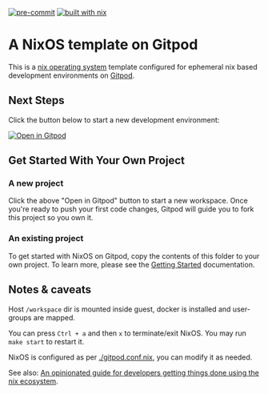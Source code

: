 [![pre-commit](https://img.shields.io/badge/pre--commit-enabled-brightgreen?logo=pre-commit)](https://github.com/RyzeNGrind/kairos-nixos)
[![built with nix](https://builtwithnix.org/badge.svg)](https://builtwithnix.org)
# A NixOS template on Gitpod

This is a [nix operating system](https://nixos.org/) template configured for ephemeral nix based development environments on [Gitpod](https://www.gitpod.io/).

## Next Steps

Click the button below to start a new development environment:

[![Open in Gitpod](https://gitpod.io/button/open-in-gitpod.svg)](https://gitpod.io/#https://github.com/RyzeNGrind/kairos-nixos)

## Get Started With Your Own Project

### A new project

Click the above "Open in Gitpod" button to start a new workspace. Once you're ready to push your first code changes, Gitpod will guide you to fork this project so you own it.

### An existing project

To get started with NixOS on Gitpod, copy the contents of this folder to your own project. To learn more, please see the [Getting Started](https://www.gitpod.io/docs/getting-started) documentation.

## Notes & caveats

Host `/workspace` dir is mounted inside guest, docker is installed and user-groups are mapped.

You can press `Ctrl + a` and then `x` to terminate/exit NixOS. You may run `make start` to restart it.

NixOS is configured as per [./gitpod.conf.nix](./gitpod.conf.nix), you can modify it as needed.

See also: [An opinionated guide for developers getting things done using the nix ecosystem](https://nix.dev/).
